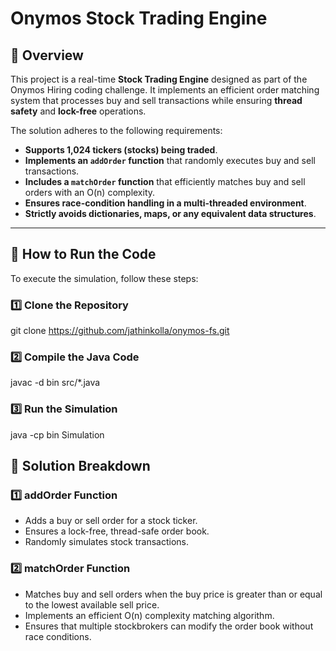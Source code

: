 # Onymos Stock Trading Engine

## 📌 Overview
This project is a real-time **Stock Trading Engine** designed as part of the Onymos Hiring coding challenge. It implements an efficient order matching system that processes buy and sell transactions while ensuring **thread safety** and **lock-free** operations.

The solution adheres to the following requirements:
- **Supports 1,024 tickers (stocks) being traded**.
- **Implements an `addOrder` function** that randomly executes buy and sell transactions.
- **Includes a `matchOrder` function** that efficiently matches buy and sell orders with an O(n) complexity.
- **Ensures race-condition handling in a multi-threaded environment**.
- **Strictly avoids dictionaries, maps, or any equivalent data structures**.

---

## 🚀 **How to Run the Code**
To execute the simulation, follow these steps:

### **1️⃣ Clone the Repository**
git clone https://github.com/jathinkolla/onymos-fs.git

### **2️⃣ Compile the Java Code**
javac -d bin src/*.java

### **3️⃣ Run the Simulation**
java -cp bin Simulation

## **📜 Solution Breakdown**

### **1️⃣ addOrder Function**
- Adds a buy or sell order for a stock ticker.
- Ensures a lock-free, thread-safe order book.
- Randomly simulates stock transactions.

### **2️⃣ matchOrder Function**
- Matches buy and sell orders when the buy price is greater than or equal to the lowest available sell price.
- Implements an efficient O(n) complexity matching algorithm.
- Ensures that multiple stockbrokers can modify the order book without race conditions.

